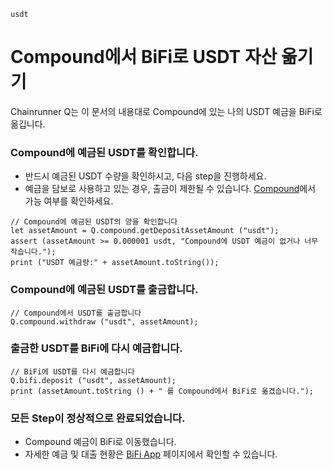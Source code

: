 ```meta-Currency
usdt
```

# Compound에서 BiFi로 USDT 자산 옮기기

Chainrunner Q는 이 문서의 내용대로 Compound에 있는 나의 USDT 예금을 BiFi로 옮깁니다.

### Compound에 예금된 USDT를 확인합니다.

- 반드시 예금된 USDT 수량을 확인하시고, 다음 step을 진행하세요.
- 예금을 담보로 사용하고 있는 경우, 출금이 제한될 수 있습니다. [Compound](https://app.compound.finance/)에서 가능 여부를 확인하세요.

```output-Dynamic
// Compound에 예금된 USDT의 양을 확인합니다
let assetAmount = Q.compound.getDepositAssetAmount ("usdt");
assert (assetAmount >= 0.000001 usdt, "Compound에 USDT 예금이 없거나 너무 작습니다.");
print ("USDT 예금량:" + assetAmount.toString());
```

### Compound에 예금된 USDT를 출금합니다.

```taster
// Compound에서 USDT를 출금합니다
Q.compound.withdraw ("usdt", assetAmount);
```

### 출금한 USDT를 BiFi에 다시 예금합니다.

```taster
// BiFi에 USDT를 다시 예금합니다
Q.bifi.deposit ("usdt", assetAmount);
print (assetAmount.toString () + " 를 Compound에서 BiFi로 옮겼습니다.");
```

### 모든 Step이 정상적으로 완료되었습니다.

- Compound 예금이 BiFi로 이동했습니다.
- 자세한 예금 및 대출 현황은 [BiFi App](https://app.bifi.finance/) 페이지에서 확인할 수 있습니다.
